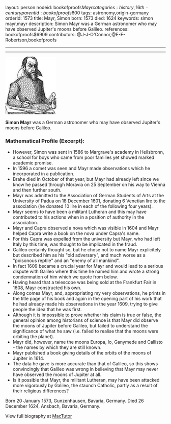 layout: person
nodeid: bookofproofs$Mayr
categories: history,16th-century
parentid: bookofproofs$600
tags: astronomy,origin-germany
orderid: 1573
title: Mayr, Simon
born: 1573
died: 1624
keywords: simon mayr,mayr
description: Simon Mayr was a German astronomer who may have observed Jupiter's moons before Galileo.
references: bookofproofs$6909
contributors: @J-J-O'Connor,@E-F-Robertson,bookofproofs

---



---

![Mayr.jpg](https://github.com/bookofproofs/bookofproofs.github.io/blob/main/_sources/_assets/images/portraits/Mayr.jpg?raw=true)

**Simon Mayr** was a German astronomer who may have observed Jupiter's moons before Galileo.

### Mathematical Profile (Excerpt):
* However, Simon was sent in 1586 to Margrave's academy in Heilsbronn, a school for boys who came from poor families yet showed marked academic promise.
* In 1596 a comet was seen and Mayr made observations which he incorporated in a publication.
* Brahe died in October of that year, but Mayr had already left since we know he passed through Moravia on 25 September on his way to Vienna and then further south.
* Mayr was admitted to the Association of German Students of Arts at the University of Padua on 18 December 1601, donating 6 Venetian lire to the association (he donated 10 lire in each of the following four years).
* Mayr seems to have been a militant Lutheran and this may have contributed to his actions when in a position of authority in the association.
* Mayr and Capra observed a nova which was visible in 1604 and Mayr helped Capra write a book on the nova under Capra's name.
* For this Capra was expelled from the university but Mayr, who had left Italy by this time, was thought to be implicated in the fraud.
* Galileo certainly thought so, but he chose not to name Mayr explicitely but described him as his "old adversary", and much worse as a "poisonous reptile" and an "enemy of all mankind".
* In fact 1609 became a crucial year for Mayr and would lead to a serious dispute with Galileo where this time he named him and wrote a strong condemnation of him which we quote from below.
* Having heard that a telescope was being sold at the Frankfurt Fair in 1608, Mayr constructed his own.
* Along comes Mayr, and, appropriating my very observations, he prints in the title page of his book and again in the opening part of his work that he had already made his observations in the year 1609, trying to give people the idea that he was first.
* Although it is impossible to prove whether his claim is true or false, the general opinion among historians of science is that Mayr did observe the moons of Jupiter before Galileo, but failed to understand the significance of what he saw (i.e. failed to realise that the moons were orbiting the planet).
* Mayr did, however, name the moons Europa, Io, Ganymede and Callisto - the names by which they are still known.
* Mayr published a book giving details of the orbits of the moons of Jupiter in 1614.
* The data he gave is more accurate than that of Galileo, so this shows convincingly that Galileo was wrong in believing that Mayr may never have observed the moons of Jupiter at all.
* Is it possible that Mayr, the militant Lutheran, may have been attacked more vigorously by Galileo, the staunch Catholic, partly as a result of their religious differences?

Born 20 January 1573, Gunzenhausen, Bavaria, Germany. Died 26 December 1624, Ansbach, Bavaria, Germany.

View full biography at [MacTutor](https://mathshistory.st-andrews.ac.uk/Biographies/Mayr/)
